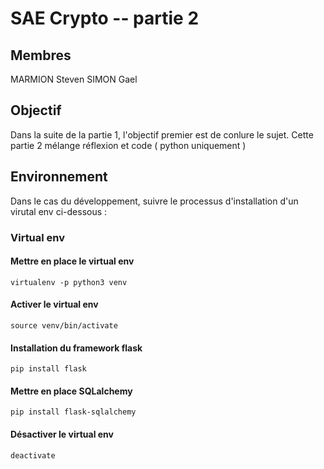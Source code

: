 # SAE Crypto -- partie 2 

## Membres 

MARMION Steven
SIMON Gael

## Objectif 

Dans la suite de la partie 1, l'objectif premier est de conlure le sujet. 
Cette partie 2 mélange réflexion et code ( python uniquement ) 

## Environnement 

Dans le cas du développement, suivre le processus d'installation d'un virutal env ci-dessous : 

### Virtual env

#### Mettre en place le virtual env

```
virtualenv -p python3 venv
```

#### Activer le virtual env

```
source venv/bin/activate
```

#### Installation du framework flask

```
pip install flask
```

#### Mettre en place SQLalchemy

```
pip install flask-sqlalchemy
```

#### Désactiver le virtual env

```
deactivate
```
